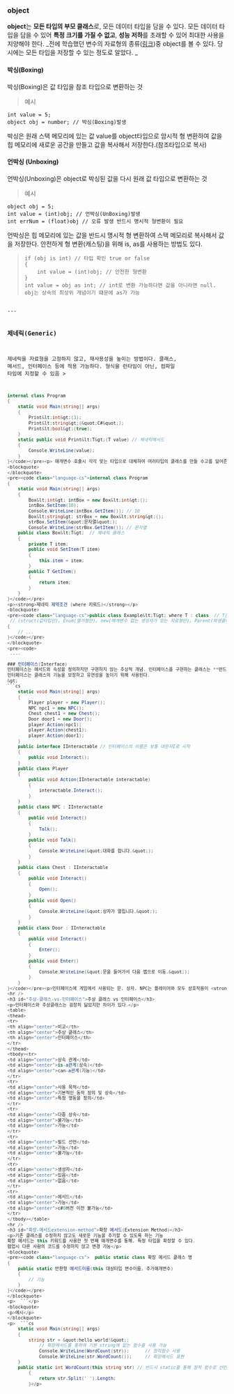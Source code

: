 <h3 id="object">object</h3>
<p><strong>object</strong>는 <strong>모든 타입의 부모 클래스</strong>로, 모든 데이터 타입을 담을 수 있다.
모든 데이터 타입을 담을 수 있어 <strong>특정 크기를 가질 수 없고</strong>, <strong>성능 저하</strong>를 초래할 수 있어 최대한 사용을 지양해야 한다.
_전에 학습했던 변수의 자료형의 종류(<a href="https://velog.io/@yangb062/2025.03.12-%ED%94%84%EB%A1%9C%EA%B7%B8%EB%9E%98%EB%B0%8D-%EC%96%B8%EC%96%B4-%ED%99%9C%EC%9A%A9-%EA%B8%B0%EC%88%A03">링크</a>)중 object를 볼 수 있다. 당시에는 모든 타입을 저장할 수 있는 정도로 알았다. _</p>
<h4 id="박싱boxing">박싱(Boxing)</h4>
<p>박싱(Boxing)은 값 타입을 참조 타입으로 변환하는 것</p>
<blockquote>
<p>예시</p>
</blockquote>
<pre><code class="language-cs">int value = 5;
object obj = number; // 박싱(Boxing)발생</code></pre>
<p>박싱은 원래 스택 메모리에 있는 값 value를 object타입으로 암시적 형 변환하여 값을 힙 메모리에 새로운 공간을 만들고 값을 복사해서 저장한다.(참조타입으로 복사)</p>
<h4 id="언박싱-unboxing">언박싱 (Unboxing)</h4>
<p>언박싱(Unboxing)은 object로 박싱된 값을 다시 원래 값 타입으로 변환하는 것</p>
<blockquote>
<p>예시</p>
</blockquote>
<pre><code class="language-cs">object obj = 5;
int value = (int)obj; // 언박싱(UnBoxing)발생
int errNum = (float)obj // 오류 발생 반드시 명시적 형변환이 필요</code></pre>
<p>언박싱은 힙 메모리에 있는 값을 반드시 명시적 형 변환하여 스택 메모리로 복사해서 값을 저장한다. 안전하게 형 변환(캐스팅)을 위해 is, as를 사용하는 방법도 있다.</p>
<blockquote>
<pre><code class="language-cs">if (obj is int) // 타입 확인 true or false
{
    int value = (int)obj; // 안전한 형변환
}
int value = obj as int; // int로 변환 가능하다면 값을 아니라면 null. obj는 상속의 최상위 개념이기 떄문에 as가 가능</code></pre>
</blockquote>
<pre><code>
---

### 제네릭(Generic)
제네릭을 자료형을 고정하지 않고, 재사용성을 높이는 방법이다. 클래스, 메서드, 인터페이스 등에 적용 가능하다.
형식을 런타임이 아닌, 컴파일 타임에 지정할 수 있음
&gt;
```cs
internal class Program
{
    static void Main(string[] args)
    {
        Print&lt;int&gt;(3);
        Print&lt;string&gt;(&quot;C#&quot;);
        Print&lt;bool&gt;(true);
    }
    static public void Print&lt;T&gt;(T value) // 제네릭메서드
    {
        Console.WriteLine(value);
    }
}</code></pre><p> 매개변수 호출시 각각 맞는 타입으로 대체하여 여러타입의 클래스를 만들 수고를 덜어준다.</p>
<blockquote>
</blockquote>
<pre><code class="language-cs">internal class Program
{
    static void Main(string[] args)
    {
        Box&lt;int&gt; intBox = new Box&lt;int&gt;();
        intBox.SetItem(10);
        Console.WriteLine(intBox.GetItem()); // 10
        Box&lt;string&gt; strBox = new Box&lt;string&gt;();
        strBox.SetItem(&quot;문자열&quot;);
        Console.WriteLine(strBox.GetItem()); // 문자열
    public class Box&lt;T&gt;  // 제네릭 클래스
    {
        private T item;
        public void SetItem(T item)
        {
            this.item = item;
        }
        public T GetItem()
        {
            return item;
        }
    }
}</code></pre>
<p><strong>제네릭 제약조건 (where 키워드)</strong></p>
<blockquote>
<pre><code class="language-cs">public class Example&lt;T&gt; where T : class  // T는 참조 타입만 가능 
 // (struct(값타입만), Enum(열거형만), new(매개변수 없는 생성자가 있는 자료형만), Parent(파생클래스만), Interface등 가능)
{
    // ...
}</code></pre>
</blockquote>
<pre><code>
 ----

### 인터페이스(Interface)
인터페이스는 메서드와 속성을 정의하지만 구현하지 않는 추상적 개념. 인터페이스를 구현하는 클래스는 **반드시 인터페이스의 모든 메서드를 구현**해야 한다.
인터페이스는 클래스의 기능을 보장하고 유연성을 높이기 위해 사용된다.
&gt;
```cs
    static void Main(string[] args)
    {
        Player player = new Player();
        NPC npc1 = new NPC();
        Chest chest1 = new Chest();
        Door door1 = new Door();
        player.Action(npc1);
        player.Action(chest1);
        player.Action(door1);
    }
    public interface IInteractable // 인터페이스의 이름은 보통 대문자I로 시작
    {
        public void Interact();
    }
    public class Player
    {
        public void Action(IInteractable interactable)
        {
            interactable.Interact();
        }
    }
    public class NPC : IInteractable
    {
        public void Interact()
        {
            Talk();
        }
        public void Talk()
        {
            Console.WriteLine(&quot;대화를 합니다.&quot;);
        }
    }
    public class Chest : IInteractable
    {
        public void Interact()
        {
            Open();
        }
        public void Open()
        {
            Console.WriteLine(&quot;상자가 열립니다.&quot;);
        }
    }
    public class Door : IInteractable
    {
        public void Interact()
        {
            Enter();
        }
        public void Enter()
        {
            Console.WriteLine(&quot;문을 들어가서 다음 맵으로 이동.&quot;);
        }
    }
}</code></pre><p>인터페이스에 게임에서 사용되는 문, 상자, NPC는 플레이어와 모두 상호작용이 <strong>가능</strong>하다. 또한 C#에서 다중 상속은 지원하지 않지만 인터페이스는 <strong>다중 인터페이스가 가능</strong>하기 때문에 공통된 작업이 가능한 경우 구현할 수 있다.</p>
<hr />
<h3 id="추상-클래스-vs-인터페이스">추상 클래스 vs 인터페이스</h3>
<p>인터페이스와 추상클래스는 굉장히 닮았지만 차이가 있다.</p>
<table>
<thead>
<tr>
<th align="center">비교</th>
<th align="center">추상 클래스</th>
<th align="center">인터페이스</th>
</tr>
</thead>
<tbody><tr>
<td align="center">상속 관계</td>
<td align="center">is-a관계(상속)</td>
<td align="center">can-a관계(기능)</td>
</tr>
<tr>
<td align="center">사용 목적</td>
<td align="center">기본적인 동작 정의 및 상속</td>
<td align="center">특정 행동을 정의</td>
</tr>
<tr>
<td align="center">다중 상속</td>
<td align="center">불가능</td>
<td align="center">가능</td>
</tr>
<tr>
<td align="center">필드 선언</td>
<td align="center">가능</td>
<td align="center">불가능</td>
</tr>
<tr>
<td align="center">생성자</td>
<td align="center">있음</td>
<td align="center">없음</td>
</tr>
<tr>
<td align="center">메서드</td>
<td align="center">가능</td>
<td align="center">c#8버전 이전 불가능</td>
</tr>
</tbody></table>
<hr />
<h3 id="확장-메서드extension-method">확장 메서드(Extension Method)</h3>
<p>기존 클래스를 수정하지 않고도 새로운 기능을 추가할 수 있도록 하는 기능
확장 메서드는 this 키워드를 사용한 첫 번째 매개변수를 통해, 특정 타입을 확장할 수 있다.
협업시 다른 사람의 코드를 수정하지 않고 변경 가능</p>
<blockquote>
<pre><code class="language-cs">  public static class 확장 메서드 클래스 명
{
    public static 반환형 메서드이름(this 대상타입 변수이름, 추가매개변수)
    {
        // 기능
    }
}</code></pre>
</blockquote>
<p>  ```</p>
<blockquote>
<p>예시</p>
</blockquote>
<p>  ```cs
    static void Main(string[] args)
    {
        string str = &quot;hello world!&quot;;
            // 확장메서드를 통하여 기본 string에 없는 함수를 사용 가능
            Console.WriteLine(WordCount(str));      // 정적함수 사용
            Console.WriteLine(str.WordCount());     // 확장메서드 표현
    }
    public static int WordCount(this string str) // 반드시 static을 통해 정적 함수로 선언해야 한다
        {
            return str.Split(' ').Length;
        }</p>